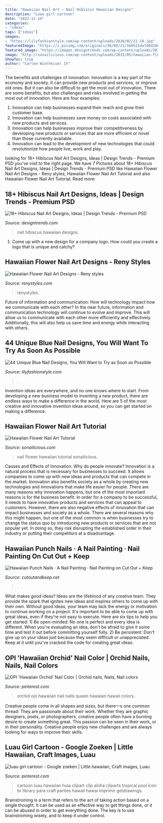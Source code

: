 ```yaml
---
title: "Hawaiian Nail Art ~ Nail Hibiscus Hawaiian Designs"
description: "Luau girl cartoon"
date: "2022-11-14"
categories:
- "ideas"
tags: ["ideas"]
images:
- "https://lilyfashionstyle.com/wp-content/uploads/2020/02/21-18.jpg"
featuredImage: "https://i.pinimg.com/originals/56/05/21/560521da748d280ddbc3bddf8c57d8d6.jpg"
featured_image: "https://images.designtrends.com/wp-content/uploads/2016/08/01160631/Hawaiian-Hibiscus-Nail-Art.jpg"
image: "http://sonailicious.com/wp-content/uploads/2015/05/hawaiian-flower-nail-art.jpg"
ShowToc: true
author: "Carlee Wintheiser IV"
---
```



The benefits and challenges of innovation:
Innovation is a key part of the economy and society. It can provide new products and services, or improve old ones. But it can also be difficult to get the most out of innovation. There are some benefits, but also challenges and risks involved in getting the most out of innovation. Here are four examples:
1. Innovation can help businesses expand their reach and grow their customer base.
2. Innovation can help businesses save money on costs associated with new products and services.
3. Innovation can help businesses improve their competitiveness by developing new products or services that are more efficient or novel than those currently available.
4. Innovation can lead to the development of new technologies that could revolutionize how people live, work and play.

	

		
looking for 18+ Hibiscus Nail Art Designs, Ideas | Design Trends - Premium PSD you've visit to the right page. We have 7 Pictures about 18+ Hibiscus Nail Art Designs, Ideas | Design Trends - Premium PSD like Hawaiian Flower Nail Art Designs - Reny styles, Hawaiian Flower Nail Art Tutorial and also Hawaiian Flower Nail Art Tutorial. Read more:
		
    
## 18+ Hibiscus Nail Art Designs, Ideas | Design Trends - Premium PSD

<img loading=lazy src="https://images.designtrends.com/wp-content/uploads/2016/08/01160631/Hawaiian-Hibiscus-Nail-Art.jpg" onerror="this.onerror=null;this.src='https://tse1.mm.bing.net/th?id=OIP.lEBEP2AshEiAxQjlRpC79wHaGq&amp;pid=15.1';" alt="18+ Hibiscus Nail Art Designs, Ideas | Design Trends - Premium PSD">

_Source: designtrends.com_

>nail hibiscus hawaiian designs. 

	

1. Come up with a new design for a company logo. How could you create a logo that is unique and catchy?

    
## Hawaiian Flower Nail Art Designs - Reny Styles

<img loading=lazy src="https://renystyles.com/wp-content/uploads/2018/08/99c7d7c15f54fac07b7741d9fb786730.jpg" onerror="this.onerror=null;this.src='https://tse3.mm.bing.net/th?id=OIP._EYQvStoXK9Y2nV2cSj05wHaHa&amp;pid=15.1';" alt="Hawaiian Flower Nail Art Designs - Reny styles">

_Source: renystyles.com_

>renystyles. 

	

Future of information and communication: How will technology impact how we communicate with each other?
In the near future, information and communication technology will continue to evolve and improve. This will allow us to communicate with each other more efficiently and effectively. Additionally, this will also help us save time and energy while interacting with others.

    
## 44 Unique Blue Nail Designs, You Will Want To Try As Soon As Possible

<img loading=lazy src="https://lilyfashionstyle.com/wp-content/uploads/2020/02/21-18.jpg" onerror="this.onerror=null;this.src='https://tse2.mm.bing.net/th?id=OIP.A6DtjlIyjnGhMX0DEJt8sAHaK8&amp;pid=15.1';" alt="44 Unique Blue Nail Designs, You Will Want to Try as Soon as Possible">

_Source: lilyfashionstyle.com_

>. 

	

Invention ideas are everywhere, and no one knows where to start. From developing a new business model to inventing a new product, there are endless ways to make a difference in the world. Here are 5 of the most creative and innovative invention ideas around, so you can get started on making a difference.

    
## Hawaiian Flower Nail Art Tutorial

<img loading=lazy src="http://sonailicious.com/wp-content/uploads/2015/05/hawaiian-flower-nail-art.jpg" onerror="this.onerror=null;this.src='https://tse4.mm.bing.net/th?id=OIP.NZuis0X26LKjUkmPyI7IgAHaLH&amp;pid=15.1';" alt="Hawaiian Flower Nail Art Tutorial">

_Source: sonailicious.com_

>nail flower hawaiian tutorial sonailicious. 

	

Causes and Effects of Innovation: Why do people innovate?
Innovation is a natural process that is necessary for businesses to succeed. It allows companies to come up with new ideas and products that can compete in the market. Innovation also benefits society as a whole by creating new technologies and innovations that make life easier for people. There are many reasons why innovation happens, but one of the most important reasons is for the business benefit. In order for a company to be successful, it needs to have innovative products and services that can appeal to customers. However, there are also negative effects of innovation that can impact businesses and society as a whole. There are several reasons why this might happen, but one of the most common is when businesses try to change the status quo by introducing new products or services that are not popular yet. In doing so, they risk disrupting the established order in their industry or putting their competitors at a disadvantage.

    
## Hawaiian Punch Nails · A Nail Painting · Nail Painting On Cut Out + Keep

<img loading=lazy src="https://images.coplusk.net/project_images/67689/image/DSCF2447_1284847019.jpg" onerror="this.onerror=null;this.src='https://tse2.mm.bing.net/th?id=OIP.6f-mhfydostsveTinaRj3AHaEy&amp;pid=15.1';" alt="Hawaiian Punch Nails · A Nail Painting · Nail Painting on Cut Out + Keep">

_Source: cutoutandkeep.net_

>. 

	

What makes good ideas?
Ideas are the lifeblood of any creative team. They provide the spark that ignites new ideas and inspires others to come up with their own. Without good ideas, your team may lack the energy or motivation to continue working on a project. It's important to be able to come up with great ideas, even if they're not easy to execute. Here are six tips to help you get started: 1) Be open-minded: No one is perfect and every idea is different. When you're evaluating an idea, don't be afraid to give it some time and test it out before committing yourself fully. 2) Be persistent: Don't give up on your ideas just because they seem difficult or unappreciated. Keep at it until you've cracked the code for creating great ideas.

    
## OPI &#039;Hawaiian Orchid&#039; Nail Color | Orchid Nails, Nails, Nail Colors

<img loading=lazy src="https://i.pinimg.com/originals/56/05/21/560521da748d280ddbc3bddf8c57d8d6.jpg" onerror="this.onerror=null;this.src='https://tse3.mm.bing.net/th?id=OIP.idxE4Cda5APFgrrgLmLGlgHaJ4&amp;pid=15.1';" alt="OPI &#039;Hawaiian Orchid&#039; Nail Color | Orchid nails, Nails, Nail colors">

_Source: pinterest.com_

>orchid opi hawaiian nail nails queen hawaian hawaii colors. 

	

Creative people come in all shapes and sizes, but there一s one common thread: They are passionate about their work. Whether they are graphic designers, poets, or photographers, creative people often have a burning desire to create something great. This passion can be seen in their work, or in their personality. Creative people enjoy new challenges and are always looking for ways to improve their skills.

    
## Luau Girl Cartoon - Google Zoeken | Little Hawaiian, Craft Images, Luau

<img loading=lazy src="https://i.pinimg.com/originals/05/a0/46/05a04694d80a1333b34fc91bdefd137b.jpg" onerror="this.onerror=null;this.src='https://tse4.mm.bing.net/th?id=OIP.M_nqiU4-nqmvJYlomH69gAHaKJ&amp;pid=15.1';" alt="luau girl cartoon - Google zoeken | Little hawaiian, Craft images, Luau">

_Source: pinterest.com_

>cartoon luau hawaiian hula clipart clip aloha cliparts tropical pool icon br library para craft parties hawaii hawai imprimir getdrawings. 

	

Brainstroming is a term that refers to the act of taking action based on a single thought. It can be used as an effective way to get things done, or it can be abused in order to get everything done. The key is to use brainstroming wisely, and to keep it under control.

